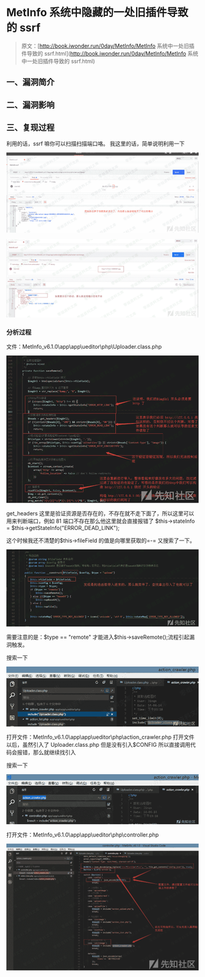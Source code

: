 # MetInfo 系统中隐藏的一处旧插件导致的 ssrf

> 原文：[http://book.iwonder.run/0day/MetInfo/MetInfo 系统中一处旧插件导致的 ssrf.html](http://book.iwonder.run/0day/MetInfo/MetInfo 系统中一处旧插件导致的 ssrf.html)

## 一、漏洞简介

## 二、漏洞影响

## 三、复现过程

利用的话，ssrf 嘛你可以扫描扫描端口咯。 我这里的话，简单说明利用一下

![image](img/4e47c20533ffd9fdefc4a8e999ecf7c4.png)

![image](img/eb3dba6e94f644b8b55a404b9b1d638d.png)

### 分析过程

文件：MetInfo_v6.1.0\app\app\ueditor\php\Uploader.class.php

![image](img/602031e7e6795e992aedfb69c572300c.png)

get_headers 这里是验证资源是否存在的，不存在就不走下面了，所以这里可以用来判断端口，例如 81 端口不存在那么他这里就会直接报错了 $this->stateInfo = $this->getStateInfo("ERROR_DEAD_LINK");

这个时候我还不清楚的$this->fileField 的值是向哪里获取的=-= 又搜索了一下。

![image](img/cda4639aa7e4f35a791a06e60d8ac5ad.png)

需要注意的是：$type == "remote" 才能进入$this->saveRemote();流程引起漏洞触发。

搜索一下

![image](img/2916a4168a97f140e331af307c94b978.png)

打开文件：MetInfo_v6.1.0\app\app\ueditor\php\action_crawler.php 打开文件以后，虽然引入了 Uploader.class.php 但是没有引入$CONFIG 所以直接调用代码会报错，那么就继续找引入

搜索一下

![image](img/3dfdb5941f9c3d5a516abfab0b0b1087.png)

打开文件：MetInfo_v6.1.0\app\app\ueditor\php\controller.php

![image](img/204997b1158da9913265daeddfebb92d.png)

